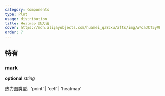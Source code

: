 ```yaml
---
category: Components
type: Plot
usage: distribution
title: Heatmap 热力图
cover: https://mdn.alipayobjects.com/huamei_qa8qxu/afts/img/A*oaJCT5yVPRsAAAAAAAAAAAAADmJ7AQ/original
order: 7
---
```


## 特有

### mark

<description>**optional** _string_</description>

热力图类型，'point' | 'cell' | 'heatmap'

